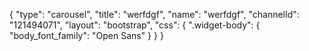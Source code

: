 {
    "type": "carousel",
    "title": "werfdgf",
    "name": "werfdgf",
    "channelId": "121494071",
    "layout": "bootstrap",
    "css": {
        ".widget-body": {
            "body_font_family": "Open Sans"
        }
    }
}